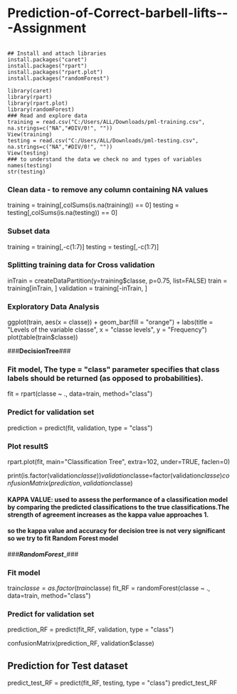 # Prediction-of-Correct-barbell-lifts---Assignment
```{r configuration, echo=TRUE, results='hide'}

## Install and attach libraries
install.packages("caret")
install.packages("rpart")
install.packages("rpart.plot")
install.packages("randomForest")

library(caret)
library(rpart)
library(rpart.plot)
library(randomForest)
### Read and explore data 
training = read.csv("C:/Users/ALL/Downloads/pml-training.csv", na.strings=c("NA","#DIV/0!", ""))
View(training)
testing = read.csv("C:/Users/ALL/Downloads/pml-testing.csv", na.strings=c("NA","#DIV/0!", ""))
View(testing)
### to understand the data we check no and types of variables
names(testing)
str(testing)
```
### Clean data - to remove any column containing NA values
training = training[,colSums(is.na(training)) == 0]
testing = testing[,colSums(is.na(testing)) == 0]

### Subset data
training = training[,-c(1:7)]
testing = testing[,-c(1:7)]

### Splitting training data for Cross validation
inTrain = createDataPartition(y=training$classe, p=0.75, list=FALSE)
train = training[inTrain, ] 
validation = training[-inTrain, ]

### Exploratory Data Analysis
ggplot(train, aes(x = classe)) +
  geom_bar(fill = "orange") +
  labs(title = "Levels of the variable classe", x = "classe levels", y = "Frequency")
plot(table(train$classe))

###____________DecisionTree____________###

### Fit model,  The type = "class" parameter specifies that class labels should be returned (as opposed to probabilities).
fit = rpart(classe ~ ., data=train, method="class")

### Predict for validation set
prediction = predict(fit, validation, type = "class")

### Plot resultS
rpart.plot(fit, main="Classification Tree", extra=102, under=TRUE, faclen=0)

print(is.factor(validation$classe))
validation$classe=factor(validation$classe)      
confusionMatrix(prediction, validation$classe)
#### KAPPA VALUE: used to assess the performance of a classification model by comparing the predicted classifications to the true classifications.The strength of agreement increases as the kappa value approaches 1. 
#### so the kappa value and accuracy for decision tree is not very significant so we try to fit Random Forest model

###___________RandomForest____________###

### Fit model
train$classe = as.factor(train$classe)
fit_RF = randomForest(classe ~ ., data=train, method="class")

### Predict for validation set
prediction_RF = predict(fit_RF, validation, type = "class")

confusionMatrix(prediction_RF, validation$classe)

## Prediction for Test dataset
predict_test_RF = predict(fit_RF, testing, type = "class")
predict_test_RF



